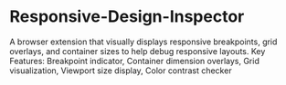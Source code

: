 # Responsive-Design-Inspector
A browser extension that visually displays responsive breakpoints, grid overlays, and container sizes to help debug responsive layouts.  Key Features:  Breakpoint indicator,  Container dimension overlays, Grid visualization, Viewport size display, Color contrast checker
